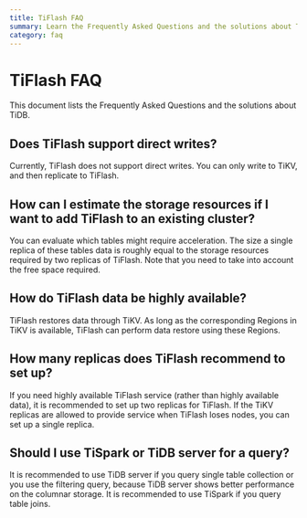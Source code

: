```yaml
---
title: TiFlash FAQ
summary: Learn the Frequently Asked Questions and the solutions about TiDB.
category: faq
---
```


# TiFlash FAQ

This document lists the Frequently Asked Questions and the solutions about TiDB.

## Does TiFlash support direct writes?

Currently, TiFlash does not support direct writes. You can only write to TiKV, and then replicate to TiFlash.

## How can I estimate the storage resources if I want to add TiFlash to an existing cluster?

You can evaluate which tables might require acceleration. The size a single replica of these tables data is roughly equal to the storage resources required by two replicas of TiFlash. Note that you need to take into account the free space required.

## How do TiFlash data be highly available?

TiFlash restores data through TiKV. As long as the corresponding Regions in TiKV is available, TiFlash can perform data restore using these Regions.

## How many replicas does TiFlash recommend to set up?

If you need highly available TiFlash service (rather than highly available data), it is recommended to set up two replicas for TiFlash. If the TiKV replicas are allowed to provide service when TiFlash loses nodes, you can set up a single replica.

## Should I use TiSpark or TiDB server for a query?

It is recommended to use TiDB server if you query single table collection or you use the filtering query, because TiDB server shows better performance on the columnar storage. It is recommended to use TiSpark if you query table joins.
